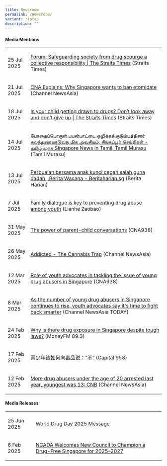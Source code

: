 ```yaml
---
title: Newsroom
permalink: /newsroom/
variant: tiptap
description: ""
---
```

<h4>Media Mentions</h4>
<table style="minWidth: 50px">
<colgroup>
<col>
<col>
</colgroup>
<tbody>
<tr>
<td rowspan="1" colspan="1">
<p>25 Jul 2025</p>
</td>
<td rowspan="1" colspan="1">
<p><a href="https://www.straitstimes.com/opinion/forum/forum-safeguarding-society-from-drug-scourge-a-collective-responsibility?fbclid=IwZXh0bgNhZW0CMTEAAR4cnyhNbH3744L5IfuqFyc_26-_yrlIpTlUAVJkKKfEbrJ6NHZEqNOTuizsHA_aem_Nt3Fb-lD83Guq6YnL-NRUA" rel="noopener noreferrer nofollow" target="_blank">Forum: Safeguarding society from drug scourge a collective responsibility | The Straits Times</a> (Straits
Times)</p>
</td>
</tr>
<tr>
<td rowspan="1" colspan="1">
<p>21 Jul 2025</p>
</td>
<td rowspan="1" colspan="1">
<p><a href="https://www.channelnewsasia.com/singapore/etomidate-k-pods-vaping-cna-explains-5249546" rel="noopener noreferrer nofollow" target="_blank">CNA Explains: Why Singapore wants to ban etomidate</a> (Channel
NewsAsia)</p>
</td>
</tr>
<tr>
<td rowspan="1" colspan="1">
<p>18 Jul 2025</p>
</td>
<td rowspan="1" colspan="1">
<p><a href="https://www.straitstimes.com/opinion/is-your-child-getting-drawn-to-drugs-dont-look-away-and-dont-give-up?fbclid=IwZXh0bgNhZW0CMTEAAR6JwJ-ChtwQOlAjF087q55dwlMP0wKEKKJo3UY2Bl08z79POYcxCsT0kgbNXg_aem_MgHmg2objg9-FUtrx8Ihhg" rel="noopener noreferrer nofollow" target="_blank">Is your child getting drawn to drugs? Don’t look away and don’t give up | The Straits Times</a> (Straits
Times)</p>
</td>
</tr>
<tr>
<td rowspan="1" colspan="1">
<p>14 Jul 2025</p>
</td>
<td rowspan="1" colspan="1">
<p><a href="https://www.tamilmurasu.com.sg/singapore/drug-eradication-family-affection-outweighs-punishments?fbclid=IwY2xjawL4A9NleHRuA2FlbQIxMQABHspRdJ2ihac9zQKbmNV46UvA8NRarQ8xeswD9Ng7WbVlptZb-dzFVKnqWsYO_aem_hZT7p2c9vgAw6HEp2CeMEQ" rel="noopener noreferrer nofollow" target="_blank">போதைப்பொருள் பயன்பாட்டை ஒழிக்கக் குடும்பத்தினர் கலந்துரையாடுவது மிக அவசியம், சிங்க‌ப்பூர் செய்திகள் - தமிழ் முரசு Singapore News in Tamil, Tamil Murasu</a> (Tamil
Murasu)</p>
</td>
</tr>
<tr>
<td rowspan="1" colspan="1">
<p>13 Jul 2025</p>
</td>
<td rowspan="1" colspan="1">
<p><a href="https://www.beritaharian.sg/wacana/perbualan-bersama-anak-kunci-cegah-salah-guna-dadah?fbclid=IwZXh0bgNhZW0CMTEAAR41tL1cxi0UhbGANU7usITYUFaicdq4Yv4NiZD9wKs8SuVJQEudLZMPbSQ7rw_aem_4kdLT1-nh87efN_n8cKytw" rel="noopener noreferrer nofollow" target="_blank">Perbualan bersama anak kunci cegah salah guna dadah , Berita Wacana - Beritaharian.sg</a> (Berita
Harian)</p>
</td>
</tr>
<tr>
<td rowspan="1" colspan="1">
<p>7 Jul 2025</p>
</td>
<td rowspan="1" colspan="1">
<p><a href="https://www.zaobao.com.sg/forum/views/story20250707-7085238" rel="noopener nofollow" target="_blank">Family dialogue is key to preventing drug abuse among youth</a> (Lianhe
Zaobao)</p>
</td>
</tr>
<tr>
<td rowspan="1" colspan="1">
<p>31 May 2025</p>
</td>
<td rowspan="1" colspan="1">
<p><a href="https://www.melisten.sg/podcast/playlist/Family-Ties-2592636/The-power-of-parent-child-conversations--Dr-Adrian-Loh--Member-of-the-National-Council-Against-Drug-Abuse-and-Senior-Consultant-Psychiatrist--Promises-Healthcare---2963166" rel="noopener nofollow" target="_blank">The power of parent-child conversations</a> (CNA938)</p>
</td>
</tr>
<tr>
<td rowspan="1" colspan="1">
<p>26 May 2025</p>
</td>
<td rowspan="1" colspan="1">
<p><a href="https://www.channelnewsasia.com/watch/addicted/cannabis-trap-5146341" rel="noopener nofollow" target="_blank">Addicted - The Cannabis Trap</a> (Channel
NewsAsia)</p>
</td>
</tr>
<tr>
<td rowspan="1" colspan="1">
<p>12 Mar 2025</p>
</td>
<td rowspan="1" colspan="1">
<p><a href="https://www.melisten.sg/podcast/playlist/CNA938-Rewind-2813576/Role-of-youth-advocates-in-tackling-the-issue-of-young-drug-abusers-in-Singapore--2836131" rel="noopener nofollow" target="_blank">Role of youth advocates in tackling the issue of young drug abusers in Singapore</a> (CNA938)</p>
</td>
</tr>
<tr>
<td rowspan="1" colspan="1">
<p>8 Mar 2025</p>
</td>
<td rowspan="1" colspan="1">
<p><a href="https://www.channelnewsasia.com/today/big-read/rising-youth-drug-use-advocacy-4978231" rel="noopener nofollow" target="_blank">As the number of young drug abusers in Singapore continues to rise, youth advocates say it's time to fight back smarter</a> (Channel
NewsAsia TODAY)</p>
</td>
</tr>
<tr>
<td rowspan="1" colspan="1">
<p>24 Feb 2025</p>
</td>
<td rowspan="1" colspan="1">
<p><a href="https://omny.fm/shows/moneyfm-morning-show/morning-shot-why-is-there-drug-exposure-in-singapo" rel="noopener nofollow" target="_blank">Why is there drug exposure in Singapore despite tough laws?</a> (MoneyFM
89.3)</p>
</td>
</tr>
<tr>
<td rowspan="1" colspan="1">
<p>17 Feb 2025</p>
</td>
<td rowspan="1" colspan="1">
<p><a href="https://www.facebook.com/capital958/videos/1306764767210400" rel="noopener nofollow" target="_blank">青少年该如何向毒品说：“不”</a> (Capital
958)</p>
</td>
</tr>
<tr>
<td rowspan="1" colspan="1">
<p>12 Feb 2025</p>
</td>
<td rowspan="1" colspan="1">
<p><a href="https://www.channelnewsasia.com/watch/more-drug-abusers-under-age-20-arrested-last-year-youngest-was-13-cnb-4933731" rel="noopener nofollow" target="_blank">More drug abusers under the age of 20 arrested last year, youngest was 13: CNB</a> (Channel
NewsAsia)</p>
</td>
</tr>
</tbody>
</table>
<p></p>
<h4>Media Releases</h4>
<table style="minWidth: 50px">
<colgroup>
<col>
<col>
</colgroup>
<tbody>
<tr>
<td rowspan="1" colspan="1">
<p>25 Jun 2025</p>
</td>
<td rowspan="1" colspan="1">
<p><a href="/files/World_Drug_Day_2025_Message.pdf" rel="noopener nofollow" target="_blank">World Drug Day 2025 Message</a>
</p>
</td>
</tr>
<tr>
<td rowspan="1" colspan="1">
<p>6 Feb 2025</p>
</td>
<td rowspan="1" colspan="1">
<p><a href="/files/MR_New_Council_2025_2027.pdf" rel="noopener nofollow" target="_blank">NCADA Welcomes New Council to Champion a Drug-Free Singapore for 2025–2027</a>
</p>
</td>
</tr>
</tbody>
</table>
<p></p>